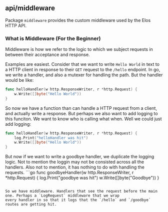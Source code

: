 api/middleware
--------------

Package `middleware` provides the custom middleware used by the Elos HTTP API.

### What is Middleware (For the Beginner)

Middleware is how we refer to the logic to which we subject requests in between their acceptance and response.

Examples are easiest. Consider that we want to write `Hello World` in text to a HTTP client in response to their
`GET` request to the `/hello` endpoint. In go, we write a handler, and also a mutexer for handling the path. But the
handler would be like:

```go
func helloHandler(w http.ResponseWriter, r *http.Request) {
    w.Write([]byte("Hello World"))
}
```

So now we have a function than can handle a HTTP request from a client, and actually write a response. But perhaps
we also want to add logging to this funciton. We want to know who is calling what when. Well we could just add logging:

```go
func helloHandler(w http.ResponseWriter, r *http.Request) {
    log.Print("helloHandler was hit")
    w.Write([]byte("Hello World"))
}
```

But now if we want to write a goodbye handler, we duplicate the logging logic. Not to mention the loggin may not be consisted
across all the handlers. Also not to mention, it has nothing to do with handling the requests. ```go
func goodbyeHandler(w http.ResponseWriter, r *http.Request) {
    log.Print("goodbye was hit")
    w.Write([]byte("Goodbye"))
}
```

So we have middleware. Handlers that see the request before the main one. Perhaps a `LogRequest` middleware that we wrap
every handler in so that it logs that the `/hello` and `/goodbye` routes are getting hit.

